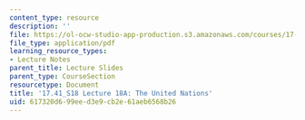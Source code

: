 ```yaml
---
content_type: resource
description: ''
file: https://ol-ocw-studio-app-production.s3.amazonaws.com/courses/17-41-introduction-to-international-relations-spring-2018/617320d699eed3e9cb2e61aeb6568b26_MIT17_41S18_lec18a.pdf
file_type: application/pdf
learning_resource_types:
- Lecture Notes
parent_title: Lecture Slides
parent_type: CourseSection
resourcetype: Document
title: '17.41_S18 Lecture 18A: The United Nations'
uid: 617320d6-99ee-d3e9-cb2e-61aeb6568b26
---
```

